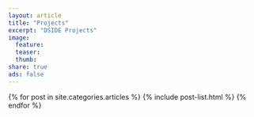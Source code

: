```yaml
---
layout: article
title: "Projects"
excerpt: "DSIDE Projects"
image:
  feature:
  teaser:
  thumb:
share: true
ads: false
---
```


<div class="tiles">
{% for post in site.categories.articles %}
  {% include post-list.html %}
{% endfor %}
</div><!-- /.tiles -->
